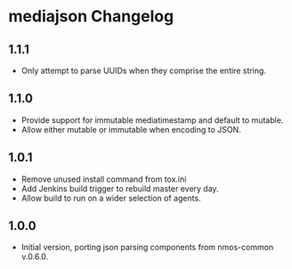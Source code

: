 # mediajson Changelog

## 1.1.1
- Only attempt to parse UUIDs when they comprise the entire string.

## 1.1.0
- Provide support for immutable mediatimestamp and default to mutable.
- Allow either mutable or immutable when encoding to JSON.

## 1.0.1
- Remove unused install command from tox.ini
- Add Jenkins build trigger to rebuild master every day.
- Allow build to run on a wider selection of agents.

## 1.0.0
- Initial version, porting json parsing components from nmos-common v.0.6.0.